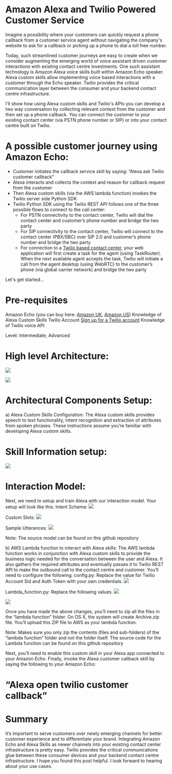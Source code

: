 # Amazon Alexa and Twilio Powered Customer Service
Imagine a possibility where your customers can quickly request a phone callback from a customer service agent without navigating the company's website to ask for a callback or picking up a phone to dial a toll free number. 

Today, such streamlined customer journeys are easy to create when we consider augmenting the emerging world of voice assistant driven customer interactions with existing contact centre investments.  One such assistant technology is Amazon Alexa voice skills built within Amazon Echo speaker.  Alexa custom skills allow implementing voice based interactions with a customer through the Echo speaker.   Twilio provides the critical communication layer between the consumer  and your backend contact centre infrastructure.

I'll show how using Alexa custom skills and Twilio's APIs you can develop a two way conversation by collecting relevant context from the customer and then set up a phone callback.  You can connect the customer to your existing contact center (via PSTN phone number or SIP) or into your contact centre built on Twilio.

# A possible customer journey using Amazon Echo:
* Customer initiates the callback service skill by saying: “Alexa ask Twilio customer callback”
* Alexa interacts and collects the context and reason for callback request from the customer
* Then Alexa custom skills (via the AWS lambda function) invokes the Twilio server side Python SDK
* Twilio Python SDK using the Twilio REST API follows one of the three possible flows to connect to the call center:
	* For PSTN connectivity to the contact center, Twilio will dial the contact center and customer’s phone number and bridge the two party
	* For SIP connectivity to the contact center, Twilio will connect to  the contact center (PBX/SBC) over SIP 2.0 and customer’s phone number and bridge the two party
	* For connection to a [Twilio based contact center](https://github.com/nash-md/twilio-contact-center), your web application  will first create a task for the agent (using TaskRouter).  When the next available agent accepts the task, Twilio will initiate a call from the agent desktop (using WebRTC) to the customer’s phone (via global carrier network) and bridge the two party


Let's get started... 

# Pre-requisites  
Amazon Echo (you can buy here: [Amazon UK](https://www.amazon.co.uk/dp/B01GAGVIE4), [Amazon US](https://amzn.com/B00X4WHP5E))
Knowledge of Alexa Custom Skills
Twilio Account [Sign up for a Twilio account](https://www.twilio.com/try-twilio)
Knowledge of Twilio voice API

Level: Intermediate, Advanced

# High level Architecture:
![](Signal_London_2016_Building_A_Twilio_Powered_Contact_Center.001.jpeg)

![](Signal_London_2016_Building_A_Twilio_Powered_Contact_Center.001.jpeg)


# Architectural Components Setup:
  a) Alexa Custom Skills Configuration:
  The Alexa custom skills provides speech to text functionality, intent recognition and extraction of attributes from spoken phrases.  These instructions assume you’re familiar with developing Alexa custom skills. 

# Skill Information setup:
![](alexa_interaction_model_1.png)

# Interaction Model:
  Next, we need to setup and train Alexa with our interaction model.  Your setup will look like this:
Intent Schema:
![](alexa_interaction_model_2.png)

Custom Slots:
![](alexa_interaction_model_3.png)

Sample Utterances:
![](alexa_interaction_model_4.png)
	
Note: The source model can be found on this github repository 

b) AWS Lambda function to interact with Alexa skills: 
The AWS lambda function works in conjunction with Alexa custom skills to provide the business logic needed for the conversation between the user and Alexa.  It also gathers the required attributes and eventually passes it to Twilio REST API to make the outbound call to the contact centre and customer.
You’ll need to configure the following:
config.py: Replace the value for Twilio Account Sid and Auth Token with your own credentials.
![](config_setup.png)

Lambda_function.py: Replace the following values.
![](lambda_function_change_1.png)

![](lambda_function_change_2.png)

Once you have made the above changes, you’ll need to zip all the files in the “lambda function” folder.  On OS X, the system will create Archive.zip file.  You’ll upload this ZIP file to AWS as your lambda function.

Note: Makes sure you only zip the contents (files and sub-folders)  of the “lambda function” folder and not the folder itself.
The source code for the Lambda function can be found on this github repository 

Next, you’ll need to enable this custom skill in your Alexa app connected to your Amazon Echo.
Finally, invoke the Alexa customer callback skill by saying the following to your Amazon Echo:
# “Alexa open twilio customer callback”

# Summary
It’s important to serve customers over newly emerging channels for better customer experience and to differentiate your brand.  Integrating Amazon Echo and Alexa Skills as newer channels into your existing contact center infrastructure is pretty easy.  Twilio provides the critical communications glue between these consumer devices and your backend contact centre infrastructure.
I hope you found this post helpful.  I look forward to hearing about your use cases.
